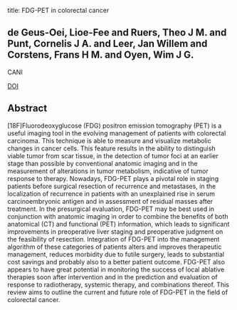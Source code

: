 title: FDG-PET in colorectal cancer

## de Geus-Oei, Lioe-Fee and Ruers, Theo J M. and Punt, Cornelis J A. and Leer, Jan Willem and Corstens, Frans H M. and Oyen, Wim J G.
CANI

<a href="https://doi.org/10.1102/1470-7330.2006.9014">DOI</a>

## Abstract
[18F]Fluorodeoxyglucose (FDG) positron emission tomography (PET) is a useful imaging tool in the evolving management of patients with colorectal carcinoma. This technique is able to measure and visualize metabolic changes in cancer cells. This feature results in the ability to distinguish viable tumor from scar tissue, in the detection of tumor foci at an earlier stage than possible by conventional anatomic imaging and in the measurement of alterations in tumor metabolism, indicative of tumor response to therapy. Nowadays, FDG-PET plays a pivotal role in staging patients before surgical resection of recurrence and metastases, in the localization of recurrence in patients with an unexplained rise in serum carcinoembryonic antigen and in assessment of residual masses after treatment. In the presurgical evaluation, FDG-PET may be best used in conjunction with anatomic imaging in order to combine the benefits of both anatomical (CT) and functional (PET) information, which leads to significant improvements in preoperative liver staging and preoperative judgment on the feasibility of resection. Integration of FDG-PET into the management algorithm of these categories of patients alters and improves therapeutic management, reduces morbidity due to futile surgery, leads to substantial cost savings and probably also to a better patient outcome. FDG-PET also appears to have great potential in monitoring the success of local ablative therapies soon after intervention and in the prediction and evaluation of response to radiotherapy, systemic therapy, and combinations thereof. This review aims to outline the current and future role of FDG-PET in the field of colorectal cancer.

